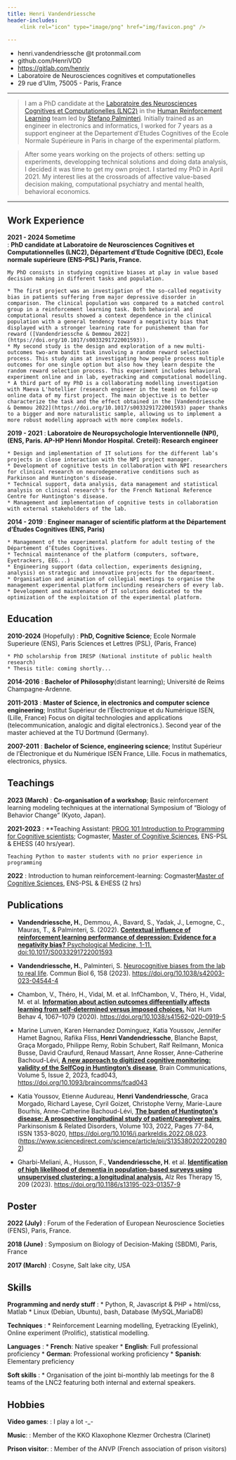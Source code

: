 ```yaml
---
title: Henri Vandendriessche
header-includes:
    <link rel="icon" type="image/png" href="img/favicon.png" />
    
---
```



- henri.vandendriessche @t protonmail.com
- github.com/HenriVDD
- https://gitlab.com/henriv
- Laboratoire de Neurosciences cognitives et computationelles
- 29 rue d'Ulm, 75005 - Paris, France 

----

>  I am a PhD candidate at the [Laboratoire des Neurosciences Cognitives et Computationelles (LNC2)](httpshttps://lnc2.dec.ens.fr/fr) in the [Human Reinforcement Learning](https://lnc2.dec.ens.fr/fr/human-reinforcement-learning) team led by [Stefano Palminteri](https://sites.google.com/site/stefanopalminteri/home). Initially trained as an engineer in electronics and informatics, I worked for 7 years as a support engineer at the Departement d'Etudes Cognitives of the Ecole Normale Supérieure in Paris in charge of the experimental platform.

>  After some years working on the projects of others: setting up experiments, developping technical solutions and doing data analysis, I decided it was time to get my own project. I started my PhD in April 2021. My interest lies at the crossroads of affective value-based decision making, computational psychiatry and mental health, behavioral economics.

----



Work Experience
--------------------
**2021 - 2024 Sometime**	
:   **PhD candidate at Laboratoire de Neurosciences Cognitives et Computationnelles (LNC2), Département d’Etude Cognitive (DEC), Ecole normale supérieure (ENS-PSL) Paris, France.**

	My PhD consists in studying cognitive biases at play in value based decision making in different tasks and population. 
    
    * The first project was an investigation of the so-called negativity bias in patients suffering from major depressive disorder in comparison. The clinical population was compared to a matched control group in a reinforcement learning task. Both behavioral and computational results showed a context dependence in the clinical population with a general tendency toward a negativity bias that displayed with a stronger learning rate for punishement than for reward ([Vandendriessche & Demmou 2022](https://doi.org/10.1017/s0033291722001593)).
    * My second study is the design and exploration of a new multi-outcomes two-arm bandit task involving a random reward selection process. This study aims at investigating how people process multiple outcomes for one single option but also how they learn despite the random reward selection process. This experiment includes behavioral experiment online and in lab, eyetracking and computational modelling.
    * A third part of my PhD is a collaborating modelling investigation with Maeva L'hotellier (research engineer in the team) on follow-up online data of my first project. The main objective is to better characterize the task and the effect obtained in the [Vandendriessche & Demmou 2022](https://doi.org/10.1017/s0033291722001593) paper thanks to a bigger and more naturalistic sample, allowing us to implement a more robust modelling approach with more complex models.


**2019 - 2021**
:   **Laboratoire de Neuropsychologie Interventionnelle (NPI), (ENS, Paris. AP-HP Henri Mondor Hospital. Creteil): Research engineer**

    * Design and implementation of IT solutions for the different lab’s projects in close interaction with the NPI project manager.
    * Development of cognitive tests in collaboration with NPI researchers for clinical research on neurodegenerative conditions such as Parkinson and Huntington's disease.
    * Technical support, data analysis, data management and statistical analysis on clinical research's for the French National Reference Centre for Huntington's disease.
    * Management and implementation of cognitive tests in collaboration with external stakeholders of the lab.


**2014 - 2019**
:   **Engineer manager of scientific platform at the Département d’Études Cognitives (ENS, Paris)**

    * Management of the experimental platform for adult testing of the Département d’Études Cognitives. 
    * Technical maintenance of the platform (computers, software, Eyetrackers, EEG...)
    * Engineering support (data collection, experiments designing, analysis) on strategic and innovative projects for the department. 
    * Organisation and animation of collegial meetings to organise the management experimental platform inclunding researchers of every lab.
    * Development and maintenance of IT solutions dedicated to the optimization of the exploitation of the experimental platform.


Education
--------------------

**2010-2024** (Hopefully)
:   **PhD, Cognitive Science**; Ecole Normale Superieure (ENS), Paris Sciences et Lettres (PSL), (Paris, France)
    
    * PhD scholarship from IRESP (National institute of public health research)
    * Thesis title: coming shortly...


**2014-2016**
:   **Bachelor of Philosophy**(distant learning); Université de Reims Champagne-Ardenne.


**2011-2013**
:   **Master of Science, in electronics and computer science engineering**; Institut Supérieur de l’Électronique et du Numérique ISEN, (Lille, France)
    Focus on digital technologies and applications (telecommunication, analogic and digital electronics.). Second year of the master achieved at the TU Dortmund (Germany).   


**2007-2011**
:   **Bachelor of Science, engineering science**; Institut Supérieur de l’Électronique et du Numérique ISEN France, Lille. 
    Focus in mathematics, electronics, physics.


Teachings
--------------------

**2023 (March)**
:   **Co-organisation of a workshop**; Basic reinforcement learning modeling techniques at the international Symposium of “Biology of Behavior Change” (Kyoto, Japan).


**2021-2023**
:   **Teaching Assistant: [PROG 101 Introduction to Programming for Cognitive scientists](https://docs.google.com/document/d/1m8o2R8hNs_0oHA9P_UCh26QHDonHgg9EmU1pFpaOykg/edit?usp=sharing); Cogmaster, [Master of Cognitive Sciences](https://cogmaster.ens.psl.eu/en), ENS-PSL & EHESS (40 hrs/year).  

    Teaching Python to master students with no prior experience in programming

**2022**
:   Introduction to human reinforcement-learning: Cogmaster[Master of Cognitive Sciences](https://cogmaster.ens.psl.eu/en), ENS-PSL & EHESS (2 hrs)


Publications
--------------------

-  **Vandendriessche, H.**, Demmou, A., Bavard, S., Yadak, J., Lemogne, C., Mauras, T., & Palminteri, S. (2022). [**Contextual influence of reinforcement learning performance of depression: Evidence for a negativity bias?** Psychological Medicine, 1-11. doi:10.1017/S0033291722001593](https://www.cambridge.org/core/journals/psychological-medicine/article/contextual-influence-of-reinforcement-learning-performance-of-depression-evidence-for-a-negativity-bias/4A99B6789148211973379AB7A8A81036#authors-details)

- **Vandendriessche, H.**, Palminteri, S. [Neurocognitive biases from the lab to real life](https://doi.org/10.1038/s42003-023-04544-4). Commun Biol 6, 158 (2023). https://doi.org/10.1038/s42003-023-04544-4

- Chambon, V., Théro, H., Vidal, M. et al. InfChambon, V., Théro, H., Vidal, M. et al. [**Information about action outcomes differentially affects learning from self-determined versus imposed choices.**](https://doi.org/10.1038/s41562-020-0919-5) Nat Hum Behav 4, 1067–1079 (2020). https://doi.org/10.1038/s41562-020-0919-5 

- Marine Lunven, Karen Hernandez Dominguez, Katia Youssov, Jennifer Hamet Bagnou, Rafika Fliss, **Henri Vandendriessche**, Blanche Bapst, Graça Morgado, Philippe Remy, Robin Schubert, Ralf Reilmann, Monica Busse, David Craufurd, Renaud Massart, Anne Rosser, Anne-Catherine Bachoud-Lévi, [**A new approach to digitized cognitive monitoring: validity of the SelfCog in Huntington’s disease**](https://doi.org/10.1093/braincomms/fcad043), Brain Communications, Volume 5, Issue 2, 2023, fcad043, https://doi.org/10.1093/braincomms/fcad043

- Katia Youssov, Etienne Audureau, **Henri Vandendriessche**, Graca Morgado, Richard Layese, Cyril Goizet, Christophe Verny, Marie-Laure Bourhis, Anne-Catherine Bachoud-Lévi, [**The burden of Huntington's disease: A prospective longitudinal study of patient/caregiver pairs**](https://www.sciencedirect.com/science/article/pii/S1353802022002802), Parkinsonism & Related Disorders, Volume 103, 2022, Pages 77-84, ISSN 1353-8020, https://doi.org/10.1016/j.parkreldis.2022.08.023. (https://www.sciencedirect.com/science/article/pii/S1353802022002802)

- Gharbi-Meliani, A., Husson, F., **Vandendriessche, H**. et al. [**Identification of high likelihood of dementia in population-based surveys using unsupervised clustering: a longitudinal analysis.**](https://doi.org/10.1186/s13195-023-01357-9) Alz Res Therapy 15, 209 (2023). https://doi.org/10.1186/s13195-023-01357-9


Poster
--------------------
**2022 (July)**
:   Forum of the Federation of European Neuroscience Societies (FENS), Paris, France.


**2018 (June)**
:   Symposium on Biology of Decision-Making (SBDM), Paris, France   


**2017 (March)**
:   Cosyne, Salt lake city, USA   


Skills
--------------------

**Programming and nerdy stuff**
:   * Python, R, Javascript & PHP + html/css, Matlab
    * Linux (Debian, Ubuntu), bash, Database (MySQL,MariaDB)

**Techniques**
:   * Reinforcement Learning modelling, Eyetracking (Eyelink), Online experiment (Prolific), statistical modelling.

**Languages**
:   * **French**: Native speaker
    * **English**: Full professional proficiency
    * **German**: Professional working proficiency
    * **Spanish**: Elementary preficiency

**Soft skills**
:   * Organisation of the joint bi-monthly lab meetings for the 8 teams of the LNC2 featuring both internal and external speakers.




Hobbies
--------------------

**Video games**: 
:   I play a lot -_-

**Music**: 
:   Member of the KKO Klaxophone Klezmer Orchestra (Clarinet)

**Prison visitor**: 
:   Member of the ANVP (French association of prison visitors)